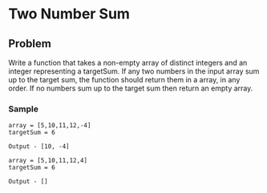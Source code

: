 # Two Number Sum

## Problem
Write a function that takes a non-empty array of distinct integers and an integer representing a targetSum. If any two numbers in the input array sum up to the target sum, the function should return them in a array, in any order. If no numbers sum up to the target sum then return an empty array.

### Sample
```
array = [5,10,11,12,-4]
targetSum = 6

Output - [10, -4]

array = [5,10,11,12,4]
targetSum = 6

Output - []
```